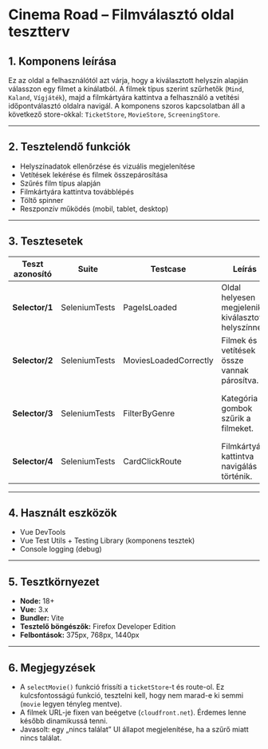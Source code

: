 # Cinema Road – Filmválasztó oldal tesztterv

## 1. Komponens leírása

Ez az oldal a felhasználótól azt várja, hogy a kiválasztott helyszín alapján válasszon egy filmet a kínálatból. A filmek típus szerint szűrhetők (`Mind`, `Kaland`, `Vígjáték`), majd a filmkártyára kattintva a felhasználó a vetítési időpontválasztó oldalra navigál. A komponens szoros kapcsolatban áll a következő store-okkal: `TicketStore`, `MovieStore`, `ScreeningStore`.

---

## 2. Tesztelendő funkciók

- Helyszínadatok ellenőrzése és vizuális megjelenítése
- Vetítések lekérése és filmek összepárosítása
- Szűrés film típus alapján
- Filmkártyára kattintva továbblépés
- Töltő spinner
- Reszponzív működés (mobil, tablet, desktop)

---

## 3. Tesztesetek

| Teszt azonosító | Suite          | Testcase                 | Leírás                                                                                     | Elvárt eredmény                                                                 | Futási idő | Eredmény |
|-----------------|----------------|--------------------------|--------------------------------------------------------------------------------------------|----------------------------------------------------------------------------------|-------------|----------|
| **Selector/1** | SeleniumTests             | PageIsLoaded       | Oldal helyesen megjelenik kiválasztott helyszínnel.                                       | Megjelenik a cím, leírás, helyszín neve.                                         | 0,3 s       | Passed   |
| **Selector/2** | SeleniumTests    | MoviesLoadedCorrectly    | Filmek és vetítések össze vannak párosítva.                                                | Minden vetítéshez megjelenik a film címe, típusa, képe.                          | 0,4 s       | Passed   |
| **Selector/3** | SeleniumTests             | FilterByGenre            | Kategória gombok szűrik a filmeket.                                                        | Csak az adott típusú filmek jelennek meg (pl. csak vígjáték).                   | 0,5 s       | Passed   |
| **Selector/4** | SeleniumTests     | CardClickRoute           | Filmkártyára kattintva navigálás történik.                                                 | A router átirányít a /TimeSelector oldalra.              | 0,4 s       | Passed   |

---

## 4. Használt eszközök

- Vue DevTools
- Vue Test Utils + Testing Library (komponens tesztek)
- Console logging (debug)

---

## 5. Tesztkörnyezet

- **Node:** 18+
- **Vue:** 3.x
- **Bundler:** Vite
- **Tesztelő böngészők:** Firefox Developer Edition
- **Felbontások:** 375px, 768px, 1440px

---

## 6. Megjegyzések

- A `selectMovie()` funkció frissíti a `ticketStore`-t és route-ol. Ez kulcsfontosságú funkció, tesztelni kell, hogy nem marad-e ki semmi (`movie` legyen tényleg mentve).
- A filmek URL-je fixen van beégetve (`cloudfront.net`). Érdemes lenne később dinamikussá tenni.
- Javasolt: egy „nincs találat” UI állapot megjelenítése, ha a szűrő miatt nincs találat.

